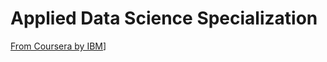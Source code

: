 Applied Data Science Specialization
===

[From Coursera by IBM](https://www.coursera.org/specializations/applied-data-science)]